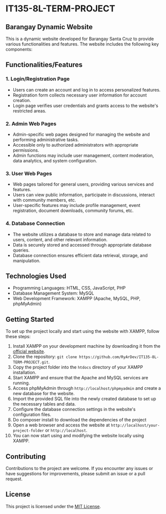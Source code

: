 # IT135-8L-TERM-PROJECT

## Barangay Dynamic Website

This is a dynamic website developed for Barangay Santa Cruz to provide various functionalities and features. The website includes the following key components:

## Functionalities/Features

### 1. Login/Registration Page

- Users can create an account and log in to access personalized features.
- Registration form collects necessary user information for account creation.
- Login page verifies user credentials and grants access to the website's restricted areas.

### 2. Admin Web Pages

- Admin-specific web pages designed for managing the website and performing administrative tasks.
- Accessible only to authorized administrators with appropriate permissions.
- Admin functions may include user management, content moderation, data analytics, and system configuration.

### 3. User Web Pages

- Web pages tailored for general users, providing various services and features.
- Users can view public information, participate in discussions, interact with community members, etc.
- User-specific features may include profile management, event registration, document downloads, community forums, etc.

### 4. Database Connection

- The website utilizes a database to store and manage data related to users, content, and other relevant information.
- Data is securely stored and accessed through appropriate database queries.
- Database connection ensures efficient data retrieval, storage, and manipulation.

## Technologies Used

- Programming Languages: HTML, CSS, JavaScript, PHP
- Database Management System: MySQL
- Web Development Framework: XAMPP (Apache, MySQL, PHP, phpMyAdmin)

## Getting Started

To set up the project locally and start using the website with XAMPP, follow these steps:

1. Install XAMPP on your development machine by downloading it from the [official website](https://www.apachefriends.org/index.html).
2. Clone the repository: `git clone https://github.com/RyArDev/IT135-8L-TERM-PROJECT.git`.
3. Copy the project folder into the `htdocs` directory of your XAMPP installation.
4. Start XAMPP and ensure that the Apache and MySQL services are running.
5. Access phpMyAdmin through `http://localhost/phpmyadmin` and create a new database for the website.
6. Import the provided SQL file into the newly created database to set up the necessary tables and data.
7. Configure the database connection settings in the website's configuration files.
8. Do composer install to download the dependencies of the project
9. Open a web browser and access the website at `http://localhost/your-project-folder` or `http://localhost`.
10. You can now start using and modifying the website locally using XAMPP.

## Contributing

Contributions to the project are welcome. If you encounter any issues or have suggestions for improvements, please submit an issue or a pull request.

## License

This project is licensed under the [MIT License](LICENSE).